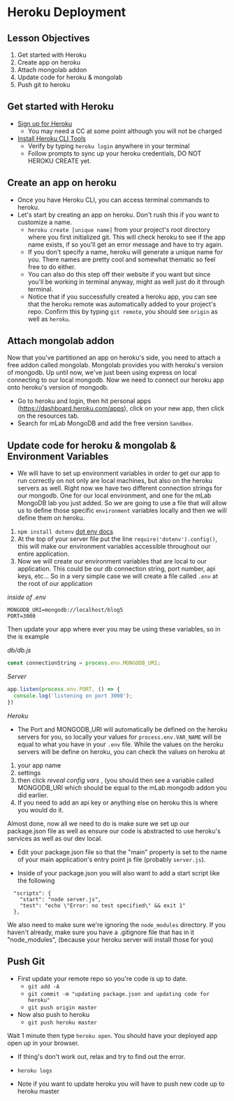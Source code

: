 # Heroku Deployment

## Lesson Objectives

1. Get started with Heroku
1. Create app on heroku
1. Attach mongolab addon
1. Update code for heroku & mongolab
1. Push git to heroku

## Get started with Heroku

- [Sign up for Heroku](https://signup.heroku.com/)
	- You may need a CC at some point although you will not be charged
- [Install Heroku CLI Tools](https://toolbelt.heroku.com/)
	- Verify by typing `heroku login` anywhere in your terminal
	- Follow prompts to sync up your heroku credentials, DO NOT HEROKU CREATE yet.

## Create an app on heroku

- Once you have Heroku CLI, you can access terminal commands to heroku.
- Let's start by creating an app on heroku. Don't rush this if you want to customize a name.
	- `heroku create [unique name]` from your project's root directory where you first initialized git.
	This will check heroku to see if the app name exists, if so you'll get an error message and have to try again.
	- If you don't specify a name, heroku will generate a unique name for you. There names are pretty cool and somewhat thematic so feel free to do either.
	- You can also do this step off their website if you want but since you'll be working in terminal anyway, might as well just do it through terminal.
	- Notice that if you successfully created a heroku app, you can see that the heroku remote was automatically added to your project's repo. Confirm this by typing `git remote`, you should see `origin` as well as `heroku`.

## Attach mongolab addon

Now that you've partitioned an app on heroku's side, you need to attach a free addon called mongolab. Mongolab provides you with heroku's version of mongodb. Up until now, we've just been using express on local connecting to our local mongodb. Now we need to connect our heroku app onto heroku's version of mongodb.
- Go to heroku and login, then hit personal apps (https://dashboard.heroku.com/apps), click on your new app, then click on the resources tab.
- Search for mLab MongoDB and add the free version `Sandbox`.




## Update code for heroku & mongolab & Environment Variables

- We will have to set up environment variables in order to get our app to run correctly on not only are local machines, but also on the heroku servers as well.  Right now we have two different connection strings for our mongodb.  One for our local environment, and one for the mLab MongoDB lab you just added.  So we are going to use a file that will allow us to define those specific `environment` variables locally and then we will define them on heroku.

1.  `npm install dotenv` [dot env docs](https://www.npmjs.com/package/dotenv)
2. At the top of your server file put the line `require('dotenv').config()`, this will make our environment variables accessible throughout our entire application.
3. Now we will create our environment variables that are local to our application.  This could be our db connection string, port number, api keys, etc... So in a very simple case we will create a file called `.env` at the root of our application

*inside of .env*
```
MONGODB_URI=mongodb://localhost/blog5
PORT=3000
```

Then update your app where ever you may be using these variables, so in the is example 

*db/db.js*

```javascript
const connectionString = process.env.MONGODB_URI;
```

*Server*
```javascript
app.listen(process.env.PORT, () => {
  console.log('listening on port 3000');
})
```

*Heroku* 
- The Port and MONGODB_URI will automatically be defined on the heroku servers for you, so locally your values for `process.env.VAR_NAME` will be equal to what you have in your `.env` file. While the values on the heroku servers will be define on heroku, you can check the values on heroku at

1.  your app name
2.  settings
3.  then click *reveal config vars* , (you should then see a variable called MONGODB_URI which should be equal to the mLab mongodb addon you did earlier.  
4.  If you need to add an api key or anything else on heroku this is where you would do it.  


Almost done, now all we need to do is make sure we set up our package.json file as well as ensure our code is abstracted to use heroku's services as well as our dev local.

- Edit your package.json file so that the "main" property is set to the name of your main application's entry point js file (probably `server.js`).

- Inside of your package.json you will also want to add a start script like the following 

```
  "scripts": {
    "start": "node server.js",
    "test": "echo \"Error: no test specified\" && exit 1"
  },

```

We also need to make sure we're ignoring the `node_modules` directory.  If you haven't already, make sure you have a .gitignore file that has in it "node_modules", (because your heroku server will install those for you)



## Push Git

- First update your remote repo so you're code is up to date.
	- `git add -A`
	- `git commit -m "updating package.json and updating code for heroku"`
	- `git push origin master`
- Now also push to heroku
	- `git push heroku master`

Wait 1 minute then type `heroku open`. You should have your deployed app open up in your browser.

- If thing's don't work out, relax and try to find out the error.
- `heroku logs`


- Note if you want to update heroku you will have to push new code up to heroku master
